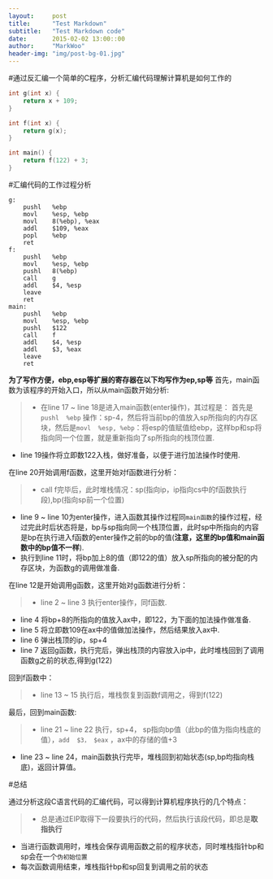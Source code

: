 ```yaml
---
layout:     post
title:      "Test Markdown"
subtitle:   "Test Markdown code"
date:       2015-02-02 13:00::00
author:     "MarkWoo"
header-img: "img/post-bg-01.jpg"
---
```


#通过反汇编一个简单的C程序，分析汇编代码理解计算机是如何工作的
```c
int g(int x) {
	return x + 109;
}

int f(int x) {
	return g(x);
}

int main() {
	return f(122) + 3;
}
```

#汇编代码的工作过程分析
```
g:
	pushl	%ebp
	movl	%esp, %ebp
	movl	8(%ebp), %eax
	addl	$109, %eax
	popl	%ebp
	ret
f:
	pushl	%ebp
	movl	%esp, %ebp
	pushl	8(%ebp)
	call	g
	addl	$4, %esp
	leave
	ret
main:
	pushl	%ebp
	movl	%esp, %ebp
	pushl	$122
	call	f
	addl	$4, %esp
	addl	$3, %eax
	leave
	ret
```

**为了写作方便，ebp,esp等扩展的寄存器在以下均写作为ep,sp等**
首先，main函数为该程序的开始入口，所以从main函数开始分析: 

>- 在line 17 ~ line 18是进入main函数(enter操作)，其过程是：
首先是 `pushl  %ebp` 操作：sp-4，然后将当前bp的值放入sp所指向的内存区块，然后是`movl  %esp, %ebp`：将esp的值赋值给ebp，这样bp和sp将指向同一个位置，就是重新指向了sp所指向的栈顶位置.
- line 19操作将立即数122入栈，做好准备，以便于进行加法操作时使用.

在line 20开始调用f函数，这里开始对f函数进行分析：

>- call f完毕后，此时堆栈情况：sp(指向ip，ip指向cs中的f函数执行段),bp(指向sp前一个位置)
- line 9 ~ line 10为enter操作，进入函数其操作过程同`main函数`的操作过程，经过完此时后状态将是，bp与sp指向同一个栈顶位置，此时sp中所指向的内容是bp在执行进入f函数的enter操作之前的bp的值(**注意，这里的bp值和main函数中的bp值不一样**).
- 执行到line 11时，将bp加上8的值（即122的值）放入sp所指向的被分配的内存区块，为函数g的调用做准备.

在line 12是开始调用g函数，这里开始对g函数进行分析：

>- line 2 ~ line 3 执行enter操作，同f函数.
- line 4 将bp+8的所指向的值放入ax中，即122，为下面的加法操作做准备.
- line 5 将立即数109在ax中的值做加法操作，然后结果放入ax中.
- line 6 弹出栈顶的ip，sp+4
- line 7 返回g函数，执行完后，弹出栈顶的内容放入ip中，此时堆栈回到了调用函数g之前的状态,得到g(122)

回到f函数中：

>- line 13 ~ 15 执行后，堆栈恢复到函数f调用之，得到f(122)

最后，回到main函数:

>- line 21 ~ line 22 执行，sp+4， sp指向bp值（此bp的值为指向栈底的值），`add  $3， $eax` ，ax中的存储的值+3
- line 23 ~ line 24，main函数执行完毕，堆栈回到初始状态(sp,bp均指向栈底)，返回计算值。

#总结

通过分析这段C语言代码的汇编代码，可以得到计算机程序执行的几个特点：

> - 总是通过EIP取得下一段要执行的代码，然后执行该段代码，即总是**取指执行**
- 当进行函数调用时，堆栈会保存调用函数之前的程序状态，同时堆栈指针bp和sp会在一个`伪初始位置`
- 每次函数调用结束，堆栈指针bp和sp回复到调用之前的状态

